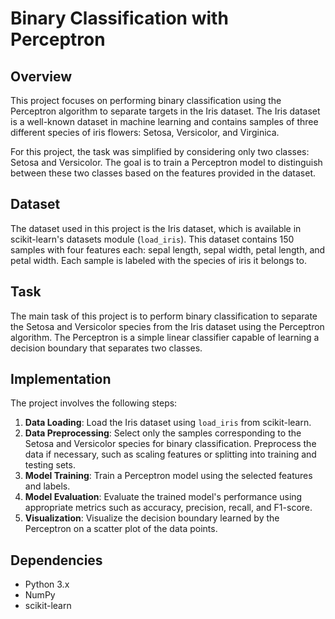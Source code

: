 # Binary Classification with Perceptron

## Overview

This project focuses on performing binary classification using the Perceptron algorithm to separate targets in the Iris dataset. The Iris dataset is a well-known dataset in machine learning and contains samples of three different species of iris flowers: Setosa, Versicolor, and Virginica.

For this project, the task was simplified by considering only two classes: Setosa and Versicolor. The goal is to train a Perceptron model to distinguish between these two classes based on the features provided in the dataset.

## Dataset

The dataset used in this project is the Iris dataset, which is available in scikit-learn's datasets module (`load_iris`). This dataset contains 150 samples with four features each: sepal length, sepal width, petal length, and petal width. Each sample is labeled with the species of iris it belongs to.

## Task

The main task of this project is to perform binary classification to separate the Setosa and Versicolor species from the Iris dataset using the Perceptron algorithm. The Perceptron is a simple linear classifier capable of learning a decision boundary that separates two classes.

## Implementation

The project involves the following steps:

1. **Data Loading**: Load the Iris dataset using `load_iris` from scikit-learn.
2. **Data Preprocessing**: Select only the samples corresponding to the Setosa and Versicolor species for binary classification. Preprocess the data if necessary, such as scaling features or splitting into training and testing sets.
3. **Model Training**: Train a Perceptron model using the selected features and labels.
4. **Model Evaluation**: Evaluate the trained model's performance using appropriate metrics such as accuracy, precision, recall, and F1-score.
5. **Visualization**: Visualize the decision boundary learned by the Perceptron on a scatter plot of the data points.

## Dependencies

- Python 3.x
- NumPy
- scikit-learn
